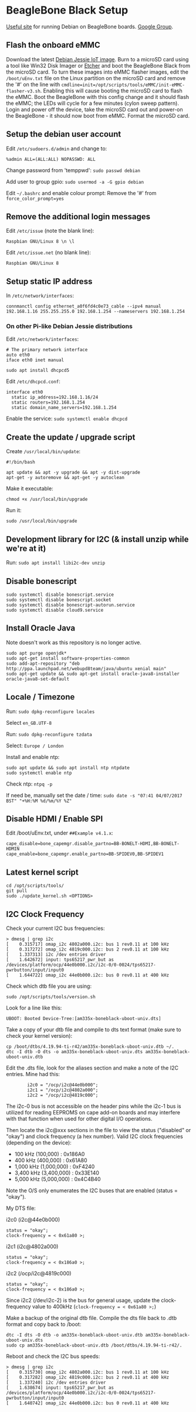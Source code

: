 # BeagleBone Black Setup

[Useful site](http://elinux.org/BeagleBoardDebian) for running Debian on BeagleBone boards. [Google Group](https://groups.google.com/forum/#!categories/beagleboard/beaglebone-black).

## Flash the onboard eMMC

Download the latest [Debian Jessie IoT image](https://beagleboard.org/latest-images).
Burn to a microSD card using a tool like Win32 Disk Imager or [Etcher](http://etcher.io) and boot the BeagleBone Black from the microSD card.
To turn these images into eMMC flasher images, edit the ```/boot/uEnv.txt``` file on the Linux partition on the microSD card and remove the '#' on the line with ```cmdline=init=/opt/scripts/tools/eMMC/init-eMMC-flasher-v3.sh```.
Enabling this will cause booting the microSD card to flash the eMMC.
Boot the BeagleBone with this config change and it should flash the eMMC; the LEDs will cycle for a few minutes (cylon sweep pattern).
Login and power off the device, take the microSD card out and power-on the BeagleBone - it should now boot from eMMC. Format the microSD card.

## Setup the debian user account

Edit ```/etc/sudoers.d/admin``` and change to:
```
%admin ALL=(ALL:ALL) NOPASSWD: ALL
```

Change password from 'temppwd': ```sudo passwd debian```

Add user to group gpio: ```sudo usermod -a -G gpio debian```

Edit ```~/.bashrc``` and enable colour prompt: Remove the '#' from ```force_color_prompt=yes```

## Remove the additional login messages

Edit ```/etc/issue``` (note the blank line):
```
Raspbian GNU/Linux 8 \n \l

```

Edit ```/etc/issue.net``` (no blank line):
```
Raspbian GNU/Linux 8
```

## Setup static IP address

In ```/etc/network/interfaces```:
```
connmanctl config ethernet_a0f6fd4c0e73_cable --ipv4 manual 192.168.1.16 255.255.255.0 192.168.1.254 --nameservers 192.168.1.254
```

### On other Pi-like Debian Jessie distributions

Edit ```/etc/network/interfaces```:
```
# The primary network interface
auto eth0
iface eth0 inet manual
```

```sudo apt install dhcpcd5```

Edit ```/etc/dhcpcd.conf```:
```
interface eth0
  static ip_address=192.168.1.16/24
  static routers=192.168.1.254
  static domain_name_servers=192.168.1.254
```

Enable the service: ```sudo systemctl enable dhcpcd```

## Create the update / upgrade script

Create ```/usr/local/bin/update```:
```
#!/bin/bash

apt update && apt -y upgrade && apt -y dist-upgrade
apt-get -y autoremove && apt-get -y autoclean
```

Make it executable:
```
chmod +x /usr/local/bin/upgrade
```

Run it:
```
sudo /usr/local/bin/upgrade
```

## Development library for I2C (& install unzip while we're at it)

Run: ```sudo apt install libi2c-dev unzip```

## Disable bonescript

```
sudo systemctl disable bonescript.service
sudo systemctl disable bonescript.socket
sudo systemctl disable bonescript-autorun.service
sudo systemctl disable cloud9.service
```

## Install Oracle Java

Note doesn't work as this repository is no longer active. 

```
sudo apt purge openjdk*
sudo apt-get install software-properties-common
sudo add-apt-repository "deb http://ppa.launchpad.net/webupd8team/java/ubuntu xenial main"
sudo apt-get update && sudo apt-get install oracle-java8-installer oracle-java8-set-default
```

## Locale / Timezone

Run: ```sudo dpkg-reconfigure locales```

Select ```en_GB.UTF-8```

Run: ```sudo dpkg-reconfigure tzdata```

Select: ```Europe / London```

Install and enable ntp:
```
sudo apt update && sudo apt install ntp ntpdate
sudo systemctl enable ntp
```

Check ntp: ```ntpq -p```

If need be, manually set the date / time: ```sudo date -s "07:41 04/07/2017 BST" "+%H:%M %d/%m/%Y %Z"```

## Disable HDMI / Enable SPI

Edit /boot/uEnv.txt, under ```##Example v4.1.x```:
```
cape_disable=bone_capemgr.disable_partno=BB-BONELT-HDMI,BB-BONELT-HDMIN
cape_enable=bone_capemgr.enable_partno=BB-SPIDEV0,BB-SPIDEV1
```

## Latest kernel script

```
cd /opt/scripts/tools/
git pull
sudo ./update_kernel.sh <OPTIONS>
```

## I2C Clock Frequency

Check your current I2C bus frequencies:
```
> dmesg | grep i2c
[    0.315717] omap_i2c 4802a000.i2c: bus 1 rev0.11 at 100 kHz
[    0.317272] omap_i2c 4819c000.i2c: bus 2 rev0.11 at 100 kHz
[    1.337313] i2c /dev entries driver
[    1.642672] input: tps65217_pwr_but as /devices/platform/ocp/44e0b000.i2c/i2c-0/0-0024/tps65217-pwrbutton/input/input0
[    1.644722] omap_i2c 44e0b000.i2c: bus 0 rev0.11 at 400 kHz
```

Check which dtb file you are using:
```
sudo /opt/scripts/tools/version.sh
```

Look for a line like this:
```
UBOOT: Booted Device-Tree:[am335x-boneblack-uboot-univ.dts]
```

Take a copy of your dtb file and compile to dts text format (make sure to check your kernel version):
```
cp /boot/dtbs/4.19.94-ti-r42/am335x-boneblack-uboot-univ.dtb ~/.
dtc -I dtb -O dts -o am335x-boneblack-uboot-univ.dts am335x-boneblack-uboot-univ.dtb
```

Edit the .dts file, look for the aliases section and make a note of the I2C entries. Mine had this:
```
		i2c0 = "/ocp/i2c@44e0b000";
		i2c1 = "/ocp/i2c@4802a000";
		i2c2 = "/ocp/i2c@4819c000";
```

The i2c-0 bus is not accessible on the header pins while the i2c-1 bus is utilized for reading
EEPROMS on cape add-on boards and may interfere with that function when used for other digital
I/O operations.

Then locate the i2c@xxx sections in the file to view the status ("disabled" or "okay") and clock
frequency (a hex number). Valid I2C clock frequencies (depending on the device):

* 100 kHz (100,000) : 0x186A0
* 400 kHz (400,000) : 0x61A80
* 1,000 kHz (1,000,000) : 0xF4240
* 3,400 kHz (3,400,000) : 0x33E140
* 5,000 kHz (5,000,000) : 0x4C4B40

Note the O/S only enumerates the I2C buses that are enabled (status = "okay").

My DTS file:

i2c0 (i2c@44e0b000)
```
status = "okay";
clock-frequency = < 0x61a80 >;
```

i2c1 (i2c@4802a000)
```
status = "okay";
clock-frequency = < 0x186a0 >;
```

i2c2 (/ocp/i2c@4819c000)
```
status = "okay";
clock-frequency = < 0x186a0 >;
```

Since i2c2 (/dev/i2c-2) is the bus for general usage, update the clock-frequency value to 400kHz (```clock-frequency = < 0x61a80 >;```)

Make a backup of the original dtb file. Compile the dts file back to .dtb format and copy back to /boot:
```
dtc -I dts -O dtb -o am335x-boneblack-uboot-univ.dtb am335x-boneblack-uboot-univ.dts
sudo cp am335x-boneblack-uboot-univ.dtb /boot/dtbs/4.19.94-ti-r42/.
```

Reboot and check the I2C bus speeds:
```
> dmesg | grep i2c
[    0.315730] omap_i2c 4802a000.i2c: bus 1 rev0.11 at 100 kHz
[    0.317282] omap_i2c 4819c000.i2c: bus 2 rev0.11 at 400 kHz
[    1.337240] i2c /dev entries driver
[    1.638674] input: tps65217_pwr_but as /devices/platform/ocp/44e0b000.i2c/i2c-0/0-0024/tps65217-pwrbutton/input/input0
[    1.640742] omap_i2c 44e0b000.i2c: bus 0 rev0.11 at 400 kHz
```
